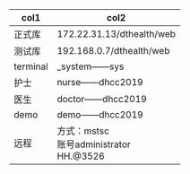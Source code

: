 

| col1     | col2                                             |
| -------- | ------------------------------------------------ |
| 正式库   | 172.22.31.13/dthealth/web                        |
| 测试库   | 192.168.0.7/dthealth/web                         |
| terminal | ​_system——sys​​                                  |
| 护士     | nurse——dhcc2019                                  |
| 医生     | doctor——dhcc2019                                 |
| demo     | demo——dhcc2019                                   |
| 远程     | 方式：mstsc  <br>账号administrator  <br>HH.@3526 |
